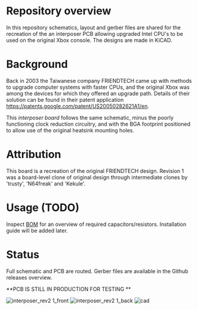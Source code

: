 # Repository overview
In this repository schematics, layout and gerber files are shared for the recreation of the an interposer PCB allowing upgraded Intel CPU's to be used on the original Xbox console. The designs are made in KiCAD.

# Background
Back in 2003 the Taiwanese company FRIENDTECH came up with methods to upgrade computer systems with faster CPUs, and the original Xbox was among the devices for which they offered an upgrade path. Details of their solution can be found in their patent application https://patents.google.com/patent/US20050282621A1/en.

This _interposer board_ follows the same schematic, minus the poorly functioning clock reduction circuitry, and with the BGA footprint positioned to allow use of the original heatsink mounting holes.

# Attribution
This board is a recreation of the original FRIENDTECH design. Revision 1 was a board-level clone of original design through intermediate clones by 'trusty', 'N64freak' and 'Kekule'. 

# Usage (TODO)
Inspect [BOM](https://htmlpreview.github.io/?https://raw.githubusercontent.com/zzattack/xbox-cpu-interposer/main/kicad/bom/ibom.html) for an overview of required capacitors/resistors.
Installation guide will be added later.

# Status
Full schematic and PCB are routed. Gerber files are available in the Github releases overview.

**PCB IS STILL IN PRODUCTION FOR TESTING **

![interposer_rev2 1_front](https://github.com/zzattack/xbox-cpu-interposer/assets/835006/fd0323cb-02e2-4d74-91b7-aae525522ada)
![interposer_rev2 1_back](https://github.com/zzattack/xbox-cpu-interposer/assets/835006/f784d4ab-84d1-4a9d-b923-6ed611c722fd)
![cad](https://github.com/zzattack/xbox-cpu-interposer/assets/835006/62195739-43f7-409a-8928-03129d26c60e)
